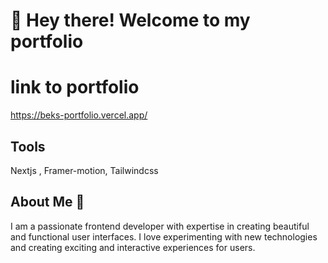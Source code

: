 # 👋 Hey there! Welcome to my portfolio

# link to portfolio
https://beks-portfolio.vercel.app/

## Tools

Nextjs , Framer-motion, Tailwindcss

## About Me 🌟

I am a passionate frontend developer with expertise in creating beautiful and functional user interfaces. I love experimenting with new technologies and creating exciting and interactive experiences for users.
